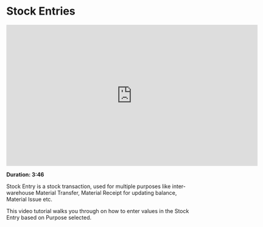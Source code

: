# Stock Entries

<iframe width="660" height="371" src="https://www.youtube.com/embed/Njt107hlY3I" frameborder="0" allowfullscreen></iframe>

**Duration: 3:46**

Stock Entry is a stock transaction, used for multiple purposes like inter-warehouse Material Transfer, Material Receipt for updating balance, Material Issue etc.

This video tutorial walks you through on how to enter values in the Stock Entry based on Purpose selected.
